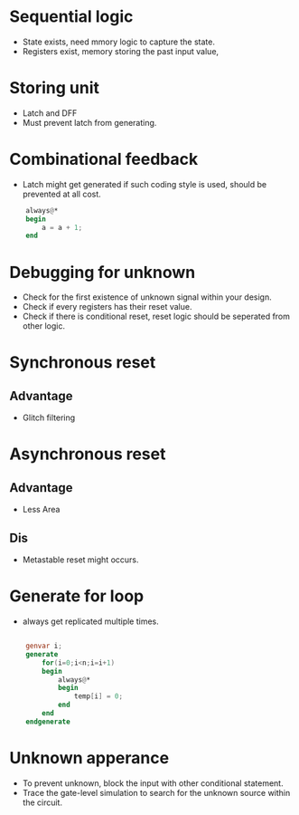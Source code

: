 # Sequential logic
- State exists, need mmory logic to capture the state.
- Registers exist, memory storing the past input value,

# Storing unit
- Latch and DFF
- Must prevent latch from generating.

# Combinational feedback
- Latch might get generated if such coding style is used, should be prevented at all cost.
```verilog
    always@*
    begin
        a = a + 1;
    end
```

# Debugging for unknown
- Check for the first existence of unknown signal within your design.
- Check if every registers has their reset value.
- Check if there is conditional reset, reset logic should be seperated from other logic.

# Synchronous reset
## Advantage
- Glitch filtering

# Asynchronous reset
## Advantage
- Less Area
## Dis
- Metastable reset might occurs.

# Generate for loop
- always get replicated multiple times.
```verilog

    genvar i;
    generate
        for(i=0;i<n;i=i+1)
        begin
            always@*
            begin
                temp[i] = 0;
            end
        end
    endgenerate
```

# Unknown apperance
- To prevent unknown, block the input with other conditional statement.
- Trace the gate-level simulation to search for the unknown source within the circuit.
